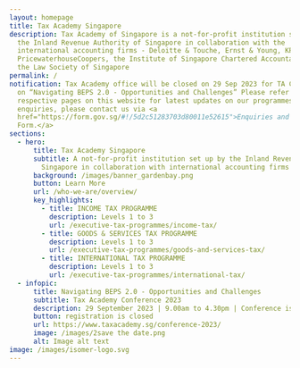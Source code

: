 ```yaml
---
layout: homepage
title: Tax Academy Singapore
description: Tax Academy of Singapore is a not-for-profit institution set up by
  the Inland Revenue Authority of Singapore in collaboration with the
  international accounting firms - Deloitte & Touche, Ernst & Young, KPMG and
  PricewaterhouseCoopers, the Institute of Singapore Chartered Accountants and
  the Law Society of Singapore
permalink: /
notification: Tax Academy office will be closed on 29 Sep 2023 for TA Conference
  on “Navigating BEPS 2.0 - Opportunities and Challenges” Please refer to the
  respective pages on this website for latest updates on our programmes. For
  enquiries, please contact us via <a
  href="https://form.gov.sg/#!/5d2c51283703d80011e52615">Enquiries and Feedback
  Form.</a>
sections:
  - hero:
      title: Tax Academy Singapore
      subtitle: A not-for-profit institution set up by the Inland Revenue Authority of
        Singapore in collaboration with international accounting firms
      background: /images/banner_gardenbay.png
      button: Learn More
      url: /who-we-are/overview/
      key_highlights:
        - title: INCOME TAX PROGRAMME
          description: Levels 1 to 3
          url: /executive-tax-programmes/income-tax/
        - title: GOODS & SERVICES TAX PROGRAMME
          description: Levels 1 to 3
          url: /executive-tax-programmes/goods-and-services-tax/
        - title: INTERNATIONAL TAX PROGRAMME
          description: Levels 1 to 3
          url: /executive-tax-programmes/international-tax/
  - infopic:
      title: Navigating BEPS 2.0 - Opportunities and Challenges
      subtitle: Tax Academy Conference 2023
      description: 29 September 2023 | 9.00am to 4.30pm | Conference is Fully Subscribed.
      button: registration is closed
      url: https://www.taxacademy.sg/conference-2023/
      image: /images/2save the date.png
      alt: Image alt text
image: /images/isomer-logo.svg
---
```

